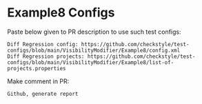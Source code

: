 # Example8 Configs
Paste below given to PR description to use such test configs:
```
Diff Regression config: https://github.com/checkstyle/test-configs/blob/main/VisibilityModifier/Example8/config.xml
Diff Regression projects: https://github.com/checkstyle/test-configs/blob/main/VisibilityModifier/Example8/list-of-projects.properties
```
Make comment in PR:
```
Github, generate report
```
